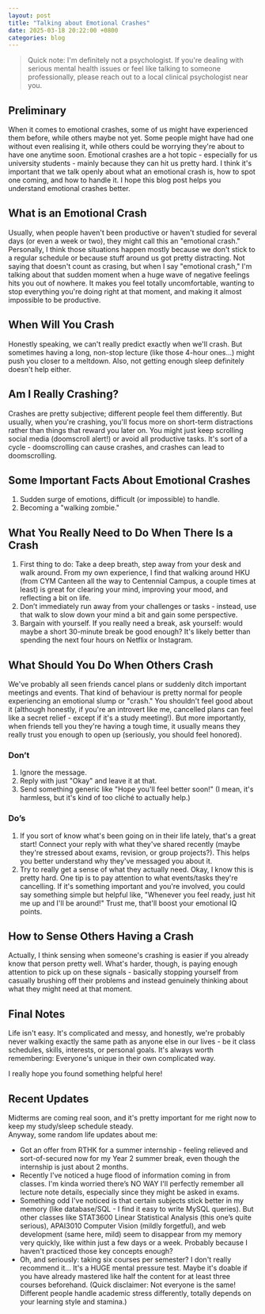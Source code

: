 ```yaml
---
layout: post
title: "Talking about Emotional Crashes"
date: 2025-03-18 20:22:00 +0800
categories: blog
---
```


> Quick note: I'm definitely not a psychologist. If you're dealing with serious mental health issues or feel like talking to someone professionally, please reach out to a local clinical psychologist near you.

## Preliminary

When it comes to emotional crashes, some of us might have experienced them before, while others maybe not yet. Some people might have had one without even realising it, while others could be worrying they're about to have one anytime soon. Emotional crashes are a hot topic - especially for us university students - mainly because they can hit us pretty hard. I think it's important that we talk openly about what an emotional crash is, how to spot one coming, and how to handle it. I hope this blog post helps you understand emotional crashes better.

## What is an Emotional Crash

Usually, when people haven't been productive or haven't studied for several days (or even a week or two), they might call this an "emotional crash." Personally, I think those situations happen mostly because we don't stick to a regular schedule or because stuff around us got pretty distracting. Not saying that doesn't count as crasing, but when I say "emotional crash," I'm talking about that sudden moment when a huge wave of negative feelings hits you out of nowhere. It makes you feel totally uncomfortable, wanting to stop everything you're doing right at that moment, and making it almost impossible to be productive.

## When Will You Crash

Honestly speaking, we can't really predict exactly when we'll crash. But sometimes having a long, non-stop lecture (like those 4-hour ones...) might push you closer to a meltdown. Also, not getting enough sleep definitely doesn't help either.

## Am I Really Crashing?

Crashes are pretty subjective; different people feel them differently. But usually, when you're crashing, you'll focus more on short-term distractions rather than things that reward you later on. You might just keep scrolling social media (doomscroll alert!) or avoid all productive tasks. It's sort of a cycle - doomscrolling can cause crashes, and crashes can lead to doomscrolling.

## Some Important Facts About Emotional Crashes

1. Sudden surge of emotions, difficult (or impossible) to handle.  
2. Becoming a "walking zombie."

## What You Really Need to Do When There Is a Crash

1. First thing to do: Take a deep breath, step away from your desk and walk around. From my own experience, I find that walking around HKU (from CYM Canteen all the way to Centennial Campus, a couple times at least) is great for clearing your mind, improving your mood, and reflecting a bit on life.
2. Don’t immediately run away from your challenges or tasks - instead, use that walk to slow down your mind a bit and gain some perspective.
3. Bargain with yourself. If you really need a break, ask yourself: would maybe a short 30-minute break be good enough? It's likely better than spending the next four hours on Netflix or Instagram.

## What Should You Do When Others Crash

We've probably all seen friends cancel plans or suddenly ditch important meetings and events. That kind of behaviour is pretty normal for people experiencing an emotional slump or "crash." You shouldn't feel good about it (although honestly, if you're an introvert like me, cancelled plans can feel like a secret relief - except if it's a study meeting!). But more importantly, when friends tell you they're having a tough time, it usually means they really trust you enough to open up (seriously, you should feel honored).

### Don’t

1. Ignore the message.  
2. Reply with just "Okay" and leave it at that.  
3. Send something generic like "Hope you'll feel better soon!" (I mean, it's harmless, but it's kind of too cliché to actually help.)

### Do’s

1. If you sort of know what's been going on in their life lately, that's a great start! Connect your reply with what they've shared recently (maybe they're stressed about exams, revision, or group projects?). This helps you better understand why they've messaged you about it.
2. Try to really get a sense of what they actually need. Okay, I know this is pretty hard. One tip is to pay attention to what events/tasks they're cancelling. If it's something important and you're involved, you could say something simple but helpful like, "Whenever you feel ready, just hit me up and I'll be around!" Trust me, that'll boost your emotional IQ points.

## How to Sense Others Having a Crash

Actually, I think sensing when someone's crashing is easier if you already know that person pretty well. What's harder, though, is paying enough attention to pick up on these signals - basically stopping yourself from casually brushing off their problems and instead genuinely thinking about what they might need at that moment.

## Final Notes

Life isn't easy. It's complicated and messy, and honestly, we're probably never walking exactly the same path as anyone else in our lives - be it class schedules, skills, interests, or personal goals. It's always worth remembering: Everyone's unique in their own complicated way.

I really hope you found something helpful here!

## Recent Updates

Midterms are coming real soon, and it's pretty important for me right now to keep my study/sleep schedule steady.  
Anyway, some random life updates about me:  

* Got an offer from RTHK for a summer internship - feeling relieved and sort-of-secured now for my Year 2 summer break, even though the internship is just about 2 months.  
* Recently I've noticed a huge flood of information coming in from classes. I'm kinda worried there’s NO WAY I'll perfectly remember all lecture note details, especially since they might be asked in exams.  
* Something odd I've noticed is that certain subjects stick better in my memory (like database/SQL - I find it easy to write MySQL queries). But other classes like STAT3600 Linear Statistical Analysis (this one’s quite serious), APAI3010 Computer Vision (mildly forgetful), and web development (same here, mild) seem to disappear from my memory very quickly, like within just a few days or a week. Probably because I haven't practiced those key concepts enough?
* Oh, and seriously: taking six courses per semester? I don't really recommend it... It's a HUGE mental pressure test. Maybe it's doable if you have already mastered like half the content for at least three courses beforehand. (Quick disclaimer: Not everyone is the same! Different people handle academic stress differently, totally depends on your learning style and stamina.)
